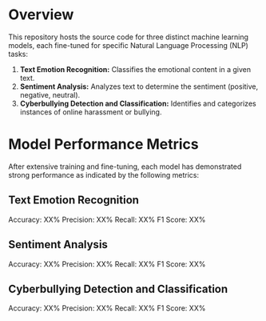 # Overview
This repository hosts the source code for three distinct machine learning models, each fine-tuned for specific Natural Language Processing (NLP) tasks:

1. **Text Emotion Recognition:** Classifies the emotional content in a given text.
2. **Sentiment Analysis:** Analyzes text to determine the sentiment (positive, negative, neutral).
3. **Cyberbullying Detection and Classification:** Identifies and categorizes instances of online harassment or bullying.

# Model Performance Metrics
After extensive training and fine-tuning, each model has demonstrated strong performance as indicated by the following metrics:

## Text Emotion Recognition
Accuracy: XX%
Precision: XX%
Recall: XX%
F1 Score: XX%

## Sentiment Analysis
Accuracy: XX%
Precision: XX%
Recall: XX%
F1 Score: XX%

## Cyberbullying Detection and Classification
Accuracy: XX%
Precision: XX%
Recall: XX%
F1 Score: XX%
